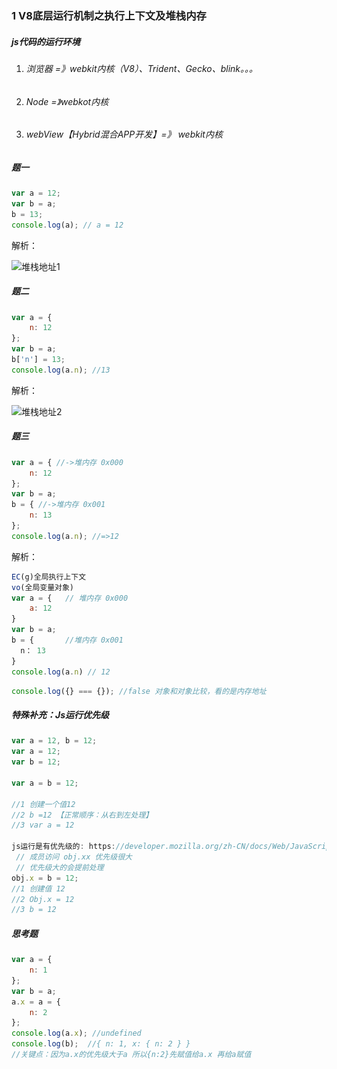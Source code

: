 ### 1  V8底层运行机制之执行上下文及堆栈内存

##### js代码的运行环境

1. ######  浏览器  =》webkit内核（V8）、Trident、Gecko、blink。。。

2. ###### Node =》webkot内核

3. ###### webView【Hybrid混合APP开发】=》 webkit内核

##### 题一 

```javascript
var a = 12;
var b = a;
b = 13;
console.log(a); // a = 12
```

解析：

![堆栈地址1](..\../\图片\js高级\堆栈地址1.png)

##### 题二

```javascript
var a = {
    n: 12
};
var b = a;
b['n'] = 13;
console.log(a.n); //13
```

解析：

![堆栈地址2](..\..\图片\js高级\堆栈地址2.png)

##### 题三

```javascript
var a = { //->堆内存 0x000
    n: 12
};
var b = a;
b = { //->堆内存 0x001
    n: 13
};
console.log(a.n); //=>12
```

解析：

```javascript
EC(g)全局执行上下文
vo(全局变量对象)
var a = {   // 堆内存 0x000
    a: 12
}
var b = a;
b = {       //堆内存 0x001
  n： 13
}
console.log(a.n) // 12
```

```javascript
console.log({} === {}); //false 对象和对象比较，看的是内存地址
```

##### 特殊补充：Js运行优先级

```javascript
var a = 12, b = 12;
var a = 12;
var b = 12;

var a = b = 12;

//1 创建一个值12
//2 b =12 【正常顺序：从右到左处理】
//3 var a = 12

js运行是有优先级的: https://developer.mozilla.org/zh-CN/docs/Web/JavaScript/Reference/Operators/Operator_Precedence
 // 成员访问 obj.xx 优先级很大
 // 优先级大的会提前处理
obj.x = b = 12;
//1 创建值 12
//2 Obj.x = 12
//3 b = 12
```

##### 思考题

```javascript
var a = {
    n: 1
};
var b = a;
a.x = a = {
    n: 2
};
console.log(a.x); //undefined
console.log(b);  //{ n: 1, x: { n: 2 } }
//关键点：因为a.x的优先级大于a 所以{n:2}先赋值给a.x 再给a赋值
```

